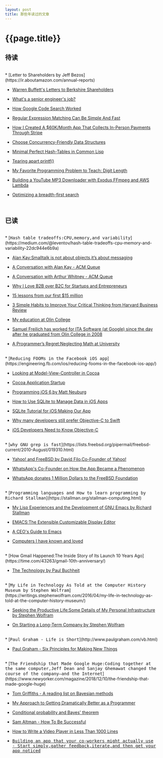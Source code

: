 ```yaml
---
layout: post
title: 那些年读过的文章
---
```

{{page.title}}
============================

## 待读
<br/>
* [Letter to Shareholders by Jeff Bezos](https://ir.aboutamazon.com/annual-reports)

* [Warren Buffett's Letters to Berkshire Shareholders](http://www.berkshirehathaway.com/letters/letters.html)

* [What's a senior engineer's job?](https://jvns.ca/blog/senior-engineer/?utm_source=wanqu.co&utm_campaign=Wanqu+Daily&utm_medium=website)

* [How Google Code Search Worked](https://swtch.com/%7Ersc/regexp/regexp4.html)

* [Regular Expression Matching Can Be Simple And Fast](https://swtch.com/~rsc/regexp/regexp1.html)

* [How I Created A $60K/Month App That Collects In-Person Payments Through Stripe](https://www.starterstory.com/stripe-in-person-payments)

* [Choose Concurrency-Friendly Data Structures](https://www.drdobbs.com/parallel/choose-concurrency-friendly-data-structu/208801371?pgno=1)

* [Minimal Perfect Hash-Tables in Common Lisp](http://lisp-univ-etc.blogspot.com/2018/01/minimal-perfect-hash-tables-in-common.html)

* [Tearing apart printf()](http://www.maizure.org/projects/printf/)

* [My Favorite Programming Problem to Teach: Digit Length](https://jstrieb.github.io/posts/digit-length/)

* [Building a YouTube MP3 Downloader with Exodus,FFmpeg and AWS Lambda](https://intoli.com/blog/youtube-mp3-downloader/)

* [Optimizing a breadth-first search](https://www.snellman.net/blog/archive/2018-07-23-optimizing-breadth-first-search/)
<br/>

## 已读
<br/>
* [<font face="Monospace">Hash table tradeoffs:CPU,memory,and variability</font>](https://medium.com/@leventov/hash-table-tradeoffs-cpu-memory-and-variability-22dc944e6b9a)

* [Alan Kay:Smalltalk is not about objects,it’s about messaging](http://lists.squeakfoundation.org/pipermail/squeak-dev/1998-October/017019.html)

* [A Conversation with Alan Kay - ACM Queue](https://queue.acm.org/detail.cfm?id=1039523)
* [A Conversation with Arthur Whitney - ACM Queue](https://queue.acm.org/detail.cfm?id=1531242)

* [Why I Love B2B over B2C for Startups and Entrepreneurs](https://www.atrium.co/blog/b2b-vs-b2c/?utm_source=wanqu.co&utm_campaign=Wanqu+Daily&utm_medium=website)

* [15 lessons from our first $15 million](https://nathanbarry.com/15-lessons-15-million/?utm_source=wanqu.co&utm_campaign=Wanqu+Daily&utm_medium=website)

* [3 Simple Habits to Improve Your Critical Thinking from Harvard Business Review](https://hbr.org/2019/05/3-simple-habits-to-improve-your-critical-thinking)

* [My education at Olin College](https://physicstoday.scitation.org/do/10.1063/PT.5.2015/full/)

* [Samuel Freilich has worked for ITA Software (at Google) since the day after he graduated from Olin College in 2008](http://olin.edu/blog/career-and-graduate-stories/post/google-veteran-sam-freilich-08/)
* [A Programmer’s Regret:Neglecting Math at University](https://awalterschulze.github.io/blog/post/neglecting-math-at-university/)

<br/>
* [<font face="Monospace">Reducing FOOMs in the Facebook iOS app</font>](https://engineering.fb.com/ios/reducing-fooms-in-the-facebook-ios-app/)

* [Looking at Model-View-Controller in Cocoa](https://www.cocoawithlove.com/blog/mvc-and-cocoa.html)

* [Cocoa Application Startup](https://www.cocoawithlove.com/2008/03/cocoa-application-startup.html)

* [Programming iOS 6,by Matt Neuburg](http://www.apeth.com/iOSBook/)

* [How to Use SQLite to Manage Data in iOS Apps](https://www.appcoda.com/sqlite-database-ios-app-tutorial/)

* [SQLite Tutorial for iOS:Making Our App](https://www.raywenderlich.com/3136-sqlite-tutorial-for-ios-making-our-app)

* [Why many developers still prefer Objective-C to Swift](https://www.hackingwithswift.com/articles/27/why-many-developers-still-prefer-objective-c-to-swift)

* [iOS Developers Need to Know Objective-C](https://www.bignerdranch.com/blog/ios-developers-need-to-know-objective-c/)

<br/>
* [<font face="Monospace">why GNU grep is fast</font>](https://lists.freebsd.org/pipermail/freebsd-current/2010-August/019310.html)

* [Yahoo! and FreeBSD by David Filo,Co-Founder of Yahoo!](http://zer0.org/daemons/yahoobsd.html?utm_source=wanqu.co&utm_campaign=Wanqu+Daily&utm_medium=website)

* [WhatsApp's Co-Founder on How the App Became a Phenomenon](https://www.wired.com/2015/10/whatsapps-co-founder-on-how-the-iconoclastic-app-got-huge/)

* [WhatsApp donates 1 Million Dollars to the FreeBSD Foundation](https://www.freebsdnews.com/2014/11/19/whatsapp-donates-1-million-dollars-freebsd-foundation/)

<br/>
* [<font face="Monospace">Programming languages and How to learn programming by Richard Stallman</font>](https://stallman.org/stallman-computing.html)

* [My Lisp Experiences and the Development of GNU Emacs by Richard Stallman](https://www.gnu.org/gnu/rms-lisp.en.html)

* [EMACS:The Extensible,Customizable Display Editor](https://www.gnu.org/software/emacs/emacs-paper.html)

* [A CEO's Guide to Emacs](https://www.fugue.co/blog/2015-11-11-guide-to-emacs.html)

* [Computers I have known and loved](https://hack.org/mc/computers.html)

<br/>
* [How Gmail Happened:The Inside Story of Its Launch 10 Years Ago](https://time.com/43263/gmail-10th-anniversary/)

* [The Technology by Paul Buchheit](http://paulbuchheit.blogspot.com/2014/07/the-technology.html)

<br/>
* [<font face="Monospace">My Life in Technology As Told at the Computer History Museum by Stephen Wolfram</font>](https://writings.stephenwolfram.com/2016/04/my-life-in-technology-as-told-at-the-computer-history-museum/)

* [Seeking the Productive Life:Some Details of My Personal Infrastructure by Stephen Wolfram](https://writings.stephenwolfram.com/2019/02/seeking-the-productive-life-some-details-of-my-personal-infrastructure/)

* [On Starting a Long-Term Company by Stephen Wolfram](https://www.stephenwolfram.com/publications/starting-long-term-company/)

<br/>
* [<font face="Monospace">Paul Graham - Life is Short</font>](http://www.paulgraham.com/vb.html)

* [Paul Graham - Six Principles for Making New Things](http://www.paulgraham.com/newthings.html)

<br/>
* [<font face="Monospace">The Friendship that Made Google Huge:Coding together at the same computer,Jeff Dean and Sanjay Ghemawat changed the course of the company—and the Internet</font>](https://www.newyorker.com/magazine/2018/12/10/the-friendship-that-made-google-huge)

* [Tom Griffiths - A reading list on Bayesian methods](http://cocosci.princeton.edu/tom/bayes.html)

* [My Approach to Getting Dramatically Better as a Programmer](https://malisper.me/my-approach-to-getting-dramatically-better-as-a-programmer/?utm_source=wanqu.co&utm_campaign=Wanqu+Daily&utm_medium=website)

* [Conditional probability and Bayes' theorem](https://eli.thegreenplace.net/2018/conditional-probability-and-bayes-theorem/)

* [Sam Altman - How To Be Successful](https://blog.samaltman.com/how-to-be-successful)

* [How to Write a Video Player in Less Than 1000 Lines](http://dranger.com/ffmpeg/ffmpeg.html)

* [<font face="Monospace">Building an app that your co-workers might actually use - Start simply,gather feedback,iterate,and then get your app noticed</font>](https://medium.com/slack-developer-blog/building-an-app-that-your-co-workers-might-actually-use-a0022b54fa4b)